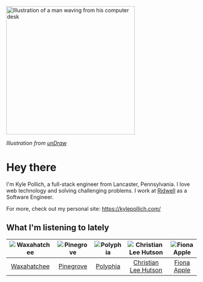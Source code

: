 <img src="https://user-images.githubusercontent.com/6766512/87306713-6f79d900-c4e6-11ea-989a-3242cbfc50c2.png" alt="Illustration of a man waving from his computer desk" height="340" />

_Illustration from [unDraw](https://undraw.co/)_

# Hey there

I'm Kyle Pollich, a full-stack engineer from Lancaster, Pennsylvania. I love web technology and solving challenging problems.
I work at [Ridwell](https://www.ridwell.com/) as a Software Engineer.

For more, check out my personal site: https://kylepollich.com/

## What I'm listening to lately

<!-- begin artists -->
  |![Waxahatchee](https://i.scdn.co/image/373dbf846d126d506ed7855858495e156225fb12)|![Pinegrove](https://i.scdn.co/image/cbed180a43a152df83d00d04bec789ca4c62ea7c)|![Polyphia](https://i.scdn.co/image/19064b362422abad8f6db31878fa1d740d91e969)|![Christian Lee Hutson](https://i.scdn.co/image/e803cdc6e5a109c3fbb7e0b3cd9a63a06c001e9c)|![Fiona Apple](https://i.scdn.co/image/bf18ad78ea67ee490a255de22f91d2b4a550a456)|
  |:---:|:---:|:---:|:---:|:---:|
  |[Waxahatchee](https://open.spotify.com/artist/5IWCU0V9evBlW4gIeGY4zF)|[Pinegrove](https://open.spotify.com/artist/2gbT6GPXMis0OAkZbEQCYB)|[Polyphia](https://open.spotify.com/artist/4vGrte8FDu062Ntj0RsPiZ)|[Christian Lee Hutson](https://open.spotify.com/artist/5B7NeaqVrmXPyF05C9tnZ3)|[Fiona Apple](https://open.spotify.com/artist/3g2kUQ6tHLLbmkV7T4GPtL)|
<!-- end artists -->
